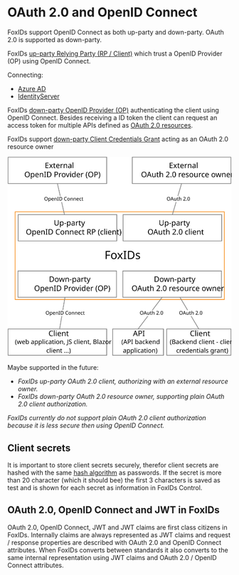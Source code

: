 ﻿# OAuth 2.0 and OpenID Connect

FoxIDs support OpenID Connect as both up-party and down-party. OAuth 2.0 is supported as down-party.

FoxIDs [up-party Relying Party (RP / Client)](up-party-oidc) which trust a OpenID Provider (OP) using OpenID Connect.

Connecting: 

- [Azure AD](up-party-oidc-azure-ad)
- [IdentityServer](up-party-oidc-identityserver)

FoxIDs [down-party OpenID Provider (OP)](down-party-oauth-2.0-oidc) authenticating the client using OpenID Connect. Besides receiving a ID token the client can request an access token for multiple APIs defined as [OAuth 2.0 resources](down-party-oauth-2.0-oidc#oauth-20-resource).

FoxIDs support [down-party Client Credentials Grant](down-party-oauth-2.0-oidc#client-credentials-grant) acting as an OAuth 2.0 resource owner

![FoxIDs OAuth 2.0 and OpenID Connect](images/oauth_oidc.svg)

Maybe supported in the future:
- *FoxIDs up-party OAuth 2.0 client, authorizing with an external resource owner.*
- *FoxIDs down-party OAuth 2.0 resource owner, supporting plain OAuth 2.0 client authorization.*

*FoxIDs currently do not support plain OAuth 2.0 client authorization because it is less secure then using OpenID Connect.*

## Client secrets
It is important to store client secrets securely, therefor client secrets are hashed with the same [hash algorithm](login.md#password-hash) as passwords. If the secret is more than 20 character (which it should bee) the first 3 characters is saved as test and is shown for each secret as information in FoxIDs Control. 

## OAuth 2.0, OpenID Connect and JWT in FoxIDs
OAuth 2.0, OpenID Connect, JWT and JWT claims are first class citizens in FoxIDs. Internally claims are always represented as JWT claims and request / response properties are described with OAuth 2.0 and OpenID Connect attributes. When FoxIDs converts between standards it also converts to the same internal representation using JWT claims and OAuth 2.0 / OpenID Connect attributes.

